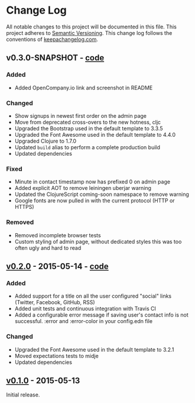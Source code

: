 # Change Log

All notable changes to this project will be documented in this file. This project adheres to [Semantic Versioning](http://semver.org/). This change log follows the conventions of [keepachangelog.com](http://keepachangelog.com).

## v0.3.0-SNAPSHOT - [code](https://github.com/SnootyMonkey/posthere.io/compare/v0.2...HEAD)

### Added
* Added OpenCompany.io link and screenshot in README

### Changed
* Show signups in newest first order on the admin page
* Move from deprecated cross-overs to the new hotness, cljc
* Upgraded the Bootstrap used in the default template to 3.3.5
* Upgraded the Font Awesome used in the default template to 4.4.0
* Upgraded Clojure to 1.7.0
* Updated `build` alias to perform a complete production build
* Updated dependencies

### Fixed
* Minute in contact timestamp now has prefixed 0 on admin page
* Added explicit AOT to remove leiningen uberjar warning
* Updated the ClojureScript coming-soon namespace to remove warning
* Google fonts are now pulled in with the current protocol (HTTP or HTTPS)

### Removed
* Removed incomplete browser tests
* Custom styling of admin page, without dedicated styles this was too often ugly and hard to read

## [v0.2.0](https://github.com/SnootyMonkey/coming-soon/releases/tag/v0.2.0) -  2015-05-14 - [code](https://github.com/SnootyMonkey/posthere.io/compare/v0.1...v0.2)

### Added
* Added support for a title on all the user configured "social" links (Twitter, Facebook, GitHub, RSS)
* Added unit tests and continuous integration with Travis CI
* Added a configurable error message if saving user's contact info is not successful. :error and :error-color in your config.edn file

### Changed
* Upgraded the Font Awesome used in the default template to 3.2.1
* Moved expectations tests to midje
* Updated dependencies

## [v0.1.0](https://github.com/SnootyMonkey/coming-soon/releases/tag/v0.1.0) - 2015-05-13

Initial release.
